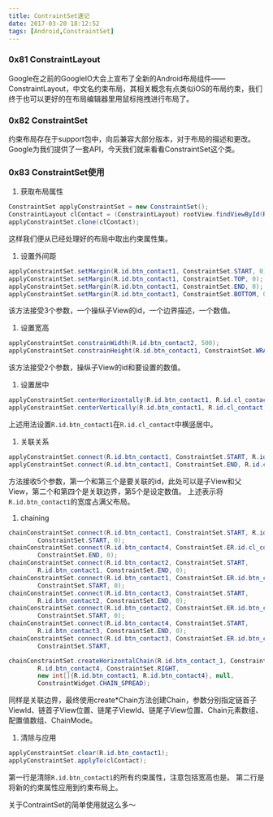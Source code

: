 ```yaml
---
title: ContraintSet速记
date: 2017-03-20 18:12:52
tags: [Android,ConstraintSet]
---
```


### 0x81 ConstraintLayout

Google在之前的GoogleIO大会上宣布了全新的Android布局组件——ConstraintLayout，中文名约束布局，其相关概念有点类似iOS的布局约束，我们终于也可以更好的在布局编辑器里用鼠标拖拽进行布局了。

### 0x82 ConstraintSet

约束布局存在于support包中，向后兼容大部分版本，对于布局的描述和更改。Google为我们提供了一套API，今天我们就来看看ConstraintSet这个类。

<!--more-->

### 0x83 ConstraintSet使用

1. 获取布局属性

```Java
ConstraintSet applyConstraintSet = new ConstraintSet();
ConstraintLayout clContact = (ConstraintLayout) rootView.findViewById(R.id.cl_contact);
applyConstraintSet.clone(clContact);
```

这样我们便从已经处理好的布局中取出约束属性集。

1. 设置外间距

```Java
applyConstraintSet.setMargin(R.id.btn_contact1, ConstraintSet.START, 0);
applyConstraintSet.setMargin(R.id.btn_contact1, ConstraintSet.TOP, 0);
applyConstraintSet.setMargin(R.id.btn_contact1, ConstraintSet.END, 0);
applyConstraintSet.setMargin(R.id.btn_contact1, ConstraintSet.BOTTOM, 0);
```

该方法接受3个参数，一个操纵子View的id，一个边界描述，一个数值。

1. 设置宽高

```Java
applyConstraintSet.constrainWidth(R.id.btn_contact2, 500);
applyConstraintSet.constrainHeight(R.id.btn_contact1, ConstraintSet.WRAP_CONTENT);
```

该方法接受2个参数，操纵子View的id和要设置的数值。

1. 设置居中

```Java
applyConstraintSet.centerHorizontally(R.id.btn_contact1, R.id.cl_contact);
applyConstraintSet.centerVertically(R.id.btn_contact1, R.id.cl_contact);
```

上述用法设置`R.id.btn_contact1`在`R.id.cl_contact`中横竖居中。

1. 关联关系

```Java
applyConstraintSet.connect(R.id.btn_contact1, ConstraintSet.START, R.id.cl_contact, ConstraintSet.START, 0);
applyConstraintSet.connect(R.id.btn_contact1, ConstraintSet.END, R.id.cl_contact, ConstraintSet.END, 0);
```

方法接收5个参数，第一个和第三个是要关联的id，此处可以是子View和父View，第二个和第四个是关联边界，第5个是设定数值。
上述表示将`R.id.btn_contact1`的宽度占满父布局。

1. chaining

```Java
chainConstraintSet.connect(R.id.btn_contact1, ConstraintSet.START, R.id.cl_contact,
        ConstraintSet.START, 0);
chainConstraintSet.connect(R.id.btn_contact4, ConstraintSet.ER.id.cl_contact,
        ConstraintSet.END, 0);
chainConstraintSet.connect(R.id.btn_contact2, ConstraintSet.START,
        R.id.btn_contact1, ConstraintSet.END, 0);
chainConstraintSet.connect(R.id.btn_contact1, ConstraintSet.ER.id.btn_contact2,
        ConstraintSet.START, 0);
chainConstraintSet.connect(R.id.btn_contact3, ConstraintSet.START,
        R.id.btn_contact2, ConstraintSet.END, 0);
chainConstraintSet.connect(R.id.btn_contact2, ConstraintSet.ER.id.btn_contact3,
        ConstraintSet.START, 0);
chainConstraintSet.connect(R.id.btn_contact4, ConstraintSet.START,
        R.id.btn_contact3, ConstraintSet.END, 0);
chainConstraintSet.connect(R.id.btn_contact3, ConstraintSet.ER.id.btn_contact4,
        ConstraintSet.START, 

chainConstraintSet.createHorizontalChain(R.id.btn_contact_1, ConstraintSet.LEFT,
        R.id.btn_contact4, ConstraintSet.RIGHT,
        new int[]{R.id.btn_contact1, R.id.btn_contact4}, null,
        ConstraintWidget.CHAIN_SPREAD);
```

同样是关联边界，最终使用create*Chain方法创建Chain，参数分别指定链首子ViewId、链首子View位置、链尾子ViewId、链尾子View位置、Chain元素数组、配置值数组、ChainMode。

1. 清除与应用

```Java
applyConstraintSet.clear(R.id.btn_contact1);
applyConstraintSet.applyTo(clContact);
```

第一行是清除`R.id.btn_contact1`的所有约束属性，注意包括宽高也是。
第二行是将新的约束属性应用到约束布局上。

关于ContraintSet的简单使用就这么多～
